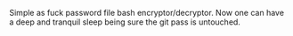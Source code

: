 Simple as fuck password file bash encryptor/decryptor. 
Now one can have a deep and tranquil sleep being sure the git pass is untouched.
